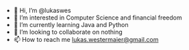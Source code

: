 - 👋 Hi, I’m @lukaswes
- 👀 I’m interested in Computer Science and financial freedom
- 🌱 I’m currently learning Java and Python 
- 💞️ I’m looking to collaborate on nothing
- 📫 How to reach me lukas.westermaier@gmail.com

<!---
lukaswes/lukaswes is a ✨ special ✨ repository because its `README.md` (this file) appears on your GitHub profile.
You can click the Preview link to take a look at your changes.
--->
